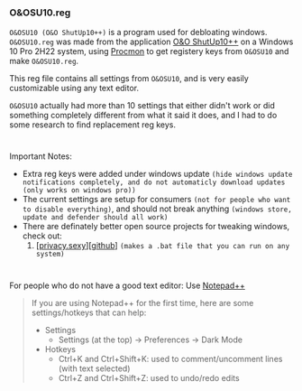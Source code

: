 ### O&OSU10.reg
`O&OSU10 (O&O ShutUp10++)` is a program used for debloating windows. `O&OSU10.reg` was made from the application [O&O ShutUp10++](https://www.oo-software.com/en/shutup10) on a Windows 10 Pro 2H22 system, using [Procmon](https://learn.microsoft.com/en-us/sysinternals/downloads/procmon) to get registery keys from `O&OSU10` and make `O&OSU10.reg`. 

This reg file contains all settings from `O&OSU10`, and is very easily customizable using any text editor.

`O&OSU10` actually had more than 10 settings that either didn't work or did something completely different from what it said it does, and I had to do some research to find replacement reg keys.
#

Important Notes:
- Extra reg keys were added under windows update `(hide windows update notifications completely, and do not automaticly download updates (only works on windows pro))`
- The current settings are setup for consumers `(not for people who want to disable everything)`, and should not break anything `(windows store, update and defender should all work)`
- There are definately better open source projects for tweaking windows, check out:
  1. [[privacy.sexy](https://privacy.sexy)][[github](https://github.com/undergroundwires/privacy.sexy)] `(makes a .bat file that you can run on any system)`
#

For people who do not have a good text editor: Use [Notepad++](https://notepad-plus-plus.org/)
>If you are using Notepad++ for the first time, here are some settings/hotkeys that can help:
>- Settings
>   - Settings (at the top) -> Preferences -> Dark Mode
>- Hotkeys
>   - Ctrl+K and Ctrl+Shift+K: used to comment/uncomment lines (with text selected)
>   - Ctrl+Z and Ctrl+Shift+Z: used to undo/redo edits
